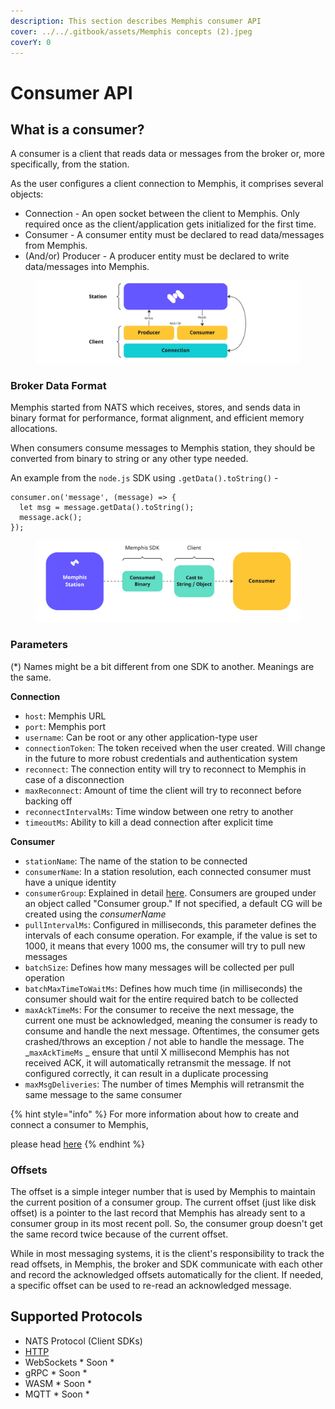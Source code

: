 ```yaml
---
description: This section describes Memphis consumer API
cover: ../../.gitbook/assets/Memphis concepts (2).jpeg
coverY: 0
---
```


# Consumer API

## What is a consumer?

A consumer is a client that reads data or messages from the broker or, more specifically, from the station.&#x20;

As the user configures a client connection to Memphis, it comprises several objects:

* Connection - An open socket between the client to Memphis. Only required once as the client/application gets initialized for the first time.
* Consumer - A consumer entity must be declared to read data/messages from Memphis.
* (And/or) Producer - A producer entity must be declared to write data/messages into Memphis.

<figure><img src="../../.gitbook/assets/Producer.jpeg" alt=""><figcaption></figcaption></figure>

### Broker Data Format

Memphis started from NATS which receives, stores, and sends data in binary format for performance, format alignment, and efficient memory allocations.

When consumers consume messages to Memphis station, they should be converted from binary to string or any other type needed.

An example from the `node.js` SDK using `.getData().toString()` -

```
consumer.on('message', (message) => {
  let msg = message.getData().toString();
  message.ack();
});
```

<figure><img src="../../.gitbook/assets/consume 1.jpeg" alt=""><figcaption></figcaption></figure>

### Parameters

(\*) Names might be a bit different from one SDK to another. Meanings are the same.

**Connection**

* `host`: Memphis URL
* `port`: Memphis port
* `username`: Can be root or any other application-type user
* `connectionToken`: The token received when the user created. Will change in the future to more robust credentials and authentication system
* `reconnect`: The connection entity will try to reconnect to Memphis in case of a disconnection
* `maxReconnect`: Amount of time the client will try to reconnect before backing off
* `reconnectIntervalMs`: Time window between one retry to another
* `timeoutMs`: Ability to kill a dead connection after explicit time

**Consumer**

* `stationName`: The name of the station to be connected
* `consumerName`: In a station resolution, each connected consumer must have a unique identity
* `consumerGroup`: Explained in detail [here](consumer-groups.md). Consumers are grouped under an object called "Consumer group." If not specified, a default CG will be created using the _consumerName_
* `pullIntervalMs`: Configured in milliseconds, this parameter defines the intervals of each consume operation. For example, if the value is set to 1000, it means that every 1000 ms, the consumer will try to pull new messages
* `batchSize`: Defines how many messages will be collected per pull operation
* `batchMaxTimeToWaitMs`: Defines how much time (in milliseconds) the consumer should wait for the entire required batch to be collected
* `maxAckTimeMs`: For the consumer to receive the next message, the current one must be acknowledged, meaning the consumer is ready to consume and handle the next message. Oftentimes, the consumer gets crashed/throws an exception / not able to handle the message. The _`maxAckTimeMs` _ ensure that until X millisecond Memphis has not received ACK, it will automatically retransmit the message. If not configured correctly, it can result in a duplicate processing
* `maxMsgDeliveries`: The number of times Memphis will retransmit the same message to the same consumer

{% hint style="info" %}
For more information about how to create and connect a consumer to Memphis,&#x20;

please head [here](broken-reference)
{% endhint %}

### Offsets

The offset is a simple integer number that is used by Memphis to maintain the current position of a consumer group. The current offset (just like disk offset) is a pointer to the last record that Memphis has already sent to a consumer group in its most recent poll. So, the consumer group doesn't get the same record twice because of the current offset.

While in most messaging systems, it is the client's responsibility to track the read offsets, in Memphis, the broker and SDK communicate with each other and record the acknowledged offsets automatically for the client. If needed, a specific offset can be used to re-read an acknowledged message.

## Supported Protocols

* NATS Protocol (Client SDKs)
* [HTTP](broken-reference)
* WebSockets \* Soon \*
* gRPC \* Soon \*
* WASM \* Soon \*
* MQTT \* Soon \*
